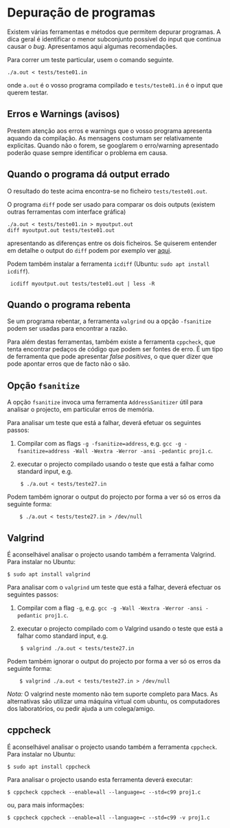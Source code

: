 # Depuração de programas

Existem várias ferramentas e métodos que permitem depurar programas.
A dica geral é identificar o menor subconjunto possível do input que continua causar o _bug_.
Apresentamos aqui algumas recomendações.

Para correr um teste particular, usem o comando seguinte.

    ./a.out < tests/teste01.in

onde `a.out` é o vosso programa compilado e `tests/teste01.in` é o input que querem testar.

## Erros e Warnings (avisos)

Prestem atenção aos erros e warnings que o vosso programa apresenta aquando da compilação. As mensagens costumam ser relativamente explicitas. Quando não o forem, se googlarem o erro/warning apresentado poderão quase sempre identificar o problema em causa.

## Quando o programa dá output errado

O resultado do teste acima encontra-se no ficheiro `tests/teste01.out`.

O programa `diff` pode ser usado para comparar os dois outputs (existem outras ferramentas com interface gráfica)

    ./a.out < tests/teste01.in > myoutput.out
    diff myoutput.out tests/teste01.out

apresentando as diferenças entre os dois ficheiros. Se quiserem entender em detalhe o output do `diff` podem por exemplo ver [aqui](https://unix.stackexchange.com/questions/81998/understanding-of-diff-output).

Podem também instalar a ferramenta `icdiff` (Ubuntu: `sudo apt install icdiff`).

     icdiff myoutput.out tests/teste01.out | less -R

## Quando o programa rebenta

Se um programa rebentar, a ferramenta `valgrind` ou a opção `-fsanitize` podem ser usadas para encontrar a razão.

Para além destas ferramentas, também existe a ferramenta `cppcheck`, que tenta encontrar pedaços de código que podem ser fontes de erro. É um tipo de ferramenta que pode apresentar _false positives_, o que quer dizer que pode apontar erros que de facto não o são.

## Opção `fsanitize`

A opção `fsanitize` invoca uma ferramenta `AddressSanitizer` útil para analisar o projecto, em particular erros de memória.

Para analisar um teste que está a falhar, deverá efetuar os seguintes passos:

1. Compilar com as flags `-g -fsanitize=address`, e.g. `gcc -g -fsanitize=address -Wall -Wextra -Werror -ansi -pedantic proj1.c`.
2. executar o projecto compilado usando o teste que está a falhar como standard input, e.g.

        $ ./a.out < tests/teste27.in

Podem também ignorar o output do projecto por forma a ver só os erros da seguinte forma:

        $ ./a.out < tests/teste27.in > /dev/null

## Valgrind

É aconselhável analisar o projecto usando também a ferramenta Valgrind. Para instalar no Ubuntu:

    $ sudo apt install valgrind

Para analisar com o `valgrind` um teste que está a falhar, deverá efectuar os seguintes passos:

1. Compilar com a flag `-g`, e.g. `gcc -g -Wall -Wextra -Werror -ansi -pedantic proj1.c`.
2. executar o projecto compilado com o Valgrind usando o teste que está a falhar como standard input, e.g.

        $ valgrind ./a.out < tests/teste27.in

Podem também ignorar o output do projecto por forma a ver só os erros da seguinte forma:

        $ valgrind ./a.out < tests/teste27.in > /dev/null

*Nota:* O valgrind neste momento não tem suporte completo para Macs. As alternativas são utilizar uma máquina virtual com ubuntu, os computadores dos laboratórios, ou pedir ajuda a um colega/amigo.

## cppcheck

É aconselhável analisar o projecto usando também a ferramenta `cppcheck`. Para instalar no Ubuntu:

    $ sudo apt install cppcheck

Para analisar o projecto usando esta ferramenta deverá executar:

    $ cppcheck cppcheck --enable=all --language=c --std=c99 proj1.c

ou, para mais informações:

    $ cppcheck cppcheck --enable=all --language=c --std=c99 -v proj1.c
